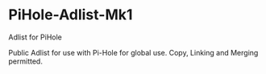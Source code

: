 # PiHole-Adlist-Mk1
Adlist for PiHole

Public Adlist for use with Pi-Hole for global use. Copy, Linking and Merging permitted.
